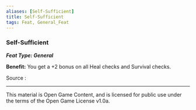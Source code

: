```yaml
---
aliases: [Self-Sufficient]
title: Self-Sufficient
tags: Feat, General_Feat
---
```

### Self-Sufficient 
***Feat Type: General***

**Benefit:** You get a +2 bonus on all Heal checks and Survival checks.


Source :

---

This material is Open Game Content, and is licensed for public use under
the terms of the Open Game License v1.0a.
